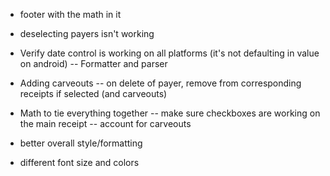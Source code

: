 - footer with the math in it

- deselecting payers isn't working

- Verify date control is working on all platforms (it's not defaulting in value on android)
-- Formatter and parser

- Adding carveouts
-- on delete of payer, remove from corresponding receipts if selected (and carveouts)

- Math to tie everything together
-- make sure checkboxes are working on the main receipt
-- account for carveouts

- better overall style/formatting
- different font size and colors